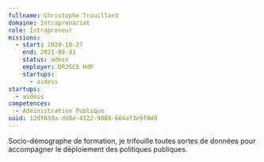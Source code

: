 ```yaml
---
fullname: Christophe Trouillard
domaine: Intraprenariat
role: Intrapreneur
missions:
  - start: 2020-10-27
    end: 2021-08-31
    status: admin
    employer: DRJSCS HdF
    startups:
      - aidess
startups:
  - aidess
competences:
  - Administration Publique
uuid: 12dfb39a-dd8e-4122-9000-664af3e9f0d8
---
```

Socio-démographe de formation, je trifouille toutes sortes de données pour accompagner le déploiement des politiques publiques.